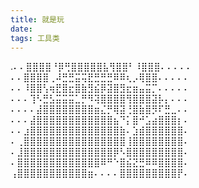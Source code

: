 ```yaml
---
title: 就是玩
date: 
tags: 工具类
---
```



.⠄⠄⣿⣿⣿⣿⠘⡿⢛⣿⣿⣿⣿⣿⣧⢻⣿⣿⠃⠸⣿⣿⣿⠄⠄⠄⠄⠄
⠄⠄⣿⣿⣿⣿⢀⠼⣛⣛⣭⢭⣟⣛⣛⣛⠿⠿⢆⡠⢿⣿⣿⠄⠄⠄⠄⠄
⠄⠄⠸⣿⣿⢣⢶⣟⣿⣖⣿⣷⣻⣮⡿⣽⣿⣻⣖⣶⣤⣭⡉⠄⠄⠄⠄⠄
⠄⠄⠄⢹⠣⣛⣣⣭⣭⣭⣁⡛⠻⢽⣿⣿⣿⣿⢻⣿⣿⣿⣽⡧⡄⠄⠄⠄
⠄⠄⠄⠄⣼⣿⣿⣿⣿⣿⣿⣿⣿⣶⣌⡛⢿⣽⢘⣿⣷⣿⡻⠏⣛⣀⠄⠄
⠄⠄⠄⣼⣿⣿⣿⣿⣿⣿⣿⣿⣿⣿⣿⣿⣦⠙⡅⣿⠚⣡⣴⣿⣿⣿⡆⠄
⠄⠄⣰⣿⣿⣿⣿⣿⣿⣿⣿⣿⣿⣿⣿⣿⣿⣷⠄⣱⣾⣿⣿⣿⣿⣿⣿⠄
⠄⢀⣿⣿⣿⣿⣿⣿⣿⣿⣿⣿⣿⣿⣿⣿⣿⣿⢸⣿⣿⣿⣿⣿⣿⣿⣿⠄
⠄⣸⣿⣿⣿⣿⣿⣿⣿⣿⣿⣿⣿⣿⣿⣿⡿⠣⣿⣿⣿⣿⣿⣿⣿⣿⣿⠄
⠄⣿⣿⣿⣿⣿⣿⣿⣿⣿⣿⣿⣿⣿⠿⠛⠑⣿⣮⣝⣛⠿⠿⣿⣿⣿⣿⠄
⢠⣿⣿⣿⣿⣿⣿⣿⣿⣿⣿⣿⣶⠄⠄⠄⠄⣿⣿⣿⣿⣿⣿⣿⣿⣿⡟⠄